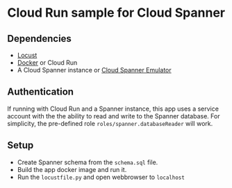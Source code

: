 # Cloud Run sample for Cloud Spanner

## Dependencies
- [Locust](https://locust.io)
- [Docker](https://www.docker.com) or Cloud Run
- A Cloud Spanner instance or [Cloud Spanner Emulator](https://cloud.google.com/spanner/docs/emulator)


## Authentication
If running with Cloud Run and a Spanner instance, this app uses a service account with the the ability to read and write to the Spanner database. For simplicity, the pre-defined role `roles/spanner.databaseReader` will work.

## Setup
- Create Spanner schema from the `schema.sql` file.
- Build the app docker image and run it.
- Run the `locustfile.py` and open webbrowser to `localhost`


